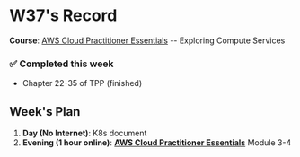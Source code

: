 # W37's Record

**Course**: [AWS Cloud Practitioner Essentials](https://skillbuilder.aws/learn/94T2BEN85A/aws-cloud-practitioner-essentials/8D79F3AVR7) -- Exploring Compute Services

### ✅ Completed this week
- Chapter 22-35 of TPP (finished)

## Week's Plan
1. **Day (No Internet)**: K8s document
1. **Evening (1 hour online)**: [**AWS Cloud Practitioner Essentials**](https://skillbuilder.aws/learn/94T2BEN85A/aws-cloud-practitioner-essentials/8D79F3AVR7) Module 3-4
